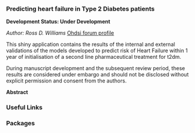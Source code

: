 ### Predicting heart failure in Type 2 Diabetes patients

**Development Status: Under Development**

*Author: Ross D. Williams* [Ohdsi forum profile](https://forums.ohdsi.org/u/RossW/)

This shiny application contains the results of the internal and external validations of the models developed to predict risk of Heart Failure within 1 year of initialisation of a second line pharmaceutical treatment for t2dm.

During manuscript development and the subsequent review period, these results are considered under embargo and should not be disclosed without explicit permission and consent from the authors.


**Abstract**


### Useful Links


### Packages

